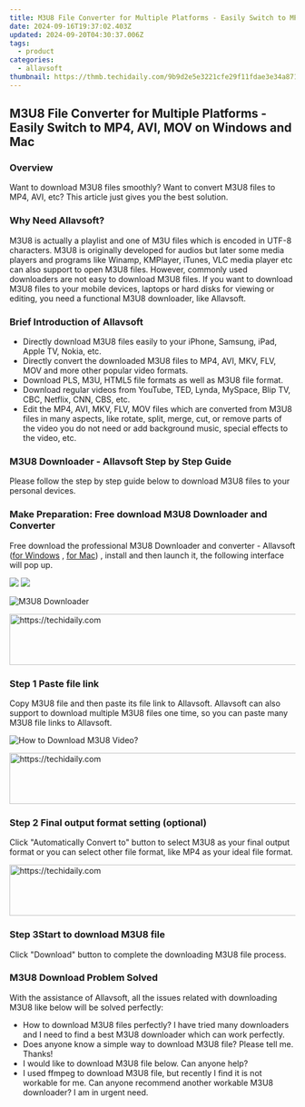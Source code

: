 ```yaml
---
title: M3U8 File Converter for Multiple Platforms - Easily Switch to MP4, AVI, MOV on Windows and Mac
date: 2024-09-16T19:37:02.403Z
updated: 2024-09-20T04:30:37.006Z
tags:
  - product
categories:
  - allavsoft
thumbnail: https://thmb.techidaily.com/9b9d2e5e3221cfe29f11fdae3e34a8712951d1bbc94b5d263ea270cbf9e85714.jpg
---
```


## M3U8 File Converter for Multiple Platforms - Easily Switch to MP4, AVI, MOV on Windows and Mac

### Overview

Want to download M3U8 files smoothly? Want to convert M3U8 files to MP4, AVI, etc? This article just gives you the best solution.

### Why Need Allavsoft?

M3U8 is actually a playlist and one of M3U files which is encoded in UTF-8 characters. M3U8 is originally developed for audios but later some media players and programs like Winamp, KMPlayer, iTunes, VLC media player etc can also support to open M3U8 files. However, commonly used downloaders are not easy to download M3U8 files. If you want to download M3U8 files to your mobile devices, laptops or hard disks for viewing or editing, you need a functional M3U8 downloader, like Allavsoft.

### Brief Introduction of Allavsoft

* Directly download M3U8 files easily to your iPhone, Samsung, iPad, Apple TV, Nokia, etc.
* Directly convert the downloaded M3U8 files to MP4, AVI, MKV, FLV, MOV and more other popular video formats.
* Download PLS, M3U, HTML5 file formats as well as M3U8 file format.
* Download regular videos from YouTube, TED, Lynda, MySpace, Blip TV, CBC, Netflix, CNN, CBS, etc.
* Edit the MP4, AVI, MKV, FLV, MOV files which are converted from M3U8 files in many aspects, like rotate, split, merge, cut, or remove parts of the video you do not need or add background music, special effects to the video, etc.

### M3U8 Downloader - Allavsoft Step by Step Guide

Please follow the step by step guide below to download M3U8 files to your personal devices.

### Make Preparation: Free download M3U8 Downloader and Converter

Free download the professional M3U8 Downloader and converter - Allavsoft ([for Windows](https://tools.techidaily.com/allavsoft/products/) , [for Mac](https://tools.techidaily.com/allavsoft/products/)) , install and then launch it, the following interface will pop up.

[![](https://www.allavsoft.com/how-to/../images/how-to/free-download-win.jpg)](https://tools.techidaily.com/allavsoft/products/) [![](https://www.allavsoft.com/how-to/../images/how-to/free-download-mac.jpg)](https://tools.techidaily.com/allavsoft/products/)

![M3U8 Downloader](https://www.allavsoft.com/how-to/../images/allavsoft/screen-shot-600.jpg)

<!-- affiliate ads begin -->
<a href="https://malaysia-healthcare-travel-council.pxf.io/c/5597632/1557747/17382" target="_top" id="1557747">
  <img src="//a.impactradius-go.com/display-ad/17382-1557747" border="0" alt="https://techidaily.com" width="728" height="90"/>
</a>
<img height="0" width="0" src="https://malaysia-healthcare-travel-council.pxf.io/i/5597632/1557747/17382" style="position:absolute;visibility:hidden;" border="0" />
<!-- affiliate ads end -->

### Step 1 Paste file link

Copy M3U8 file and then paste its file link to Allavsoft. Allavsoft can also support to download multiple M3U8 files one time, so you can paste many M3U8 file links to Allavsoft.

![How to Download M3U8 Video?](https://www.allavsoft.com/how-to/../images/how-to/download-rtmp-video/download-rtmp-video.jpg)

<!-- affiliate ads begin -->
<a href="https://aligracehair.sjv.io/c/5597632/1902324/19272" target="_top" id="1902324">
  <img src="//a.impactradius-go.com/display-ad/19272-1902324" border="0" alt="https://techidaily.com" width="728" height="90"/>
</a>
<img height="0" width="0" src="https://aligracehair.sjv.io/i/5597632/1902324/19272" style="position:absolute;visibility:hidden;" border="0" />
<!-- affiliate ads end -->

### Step 2 Final output format setting (optional)

Click "Automatically Convert to" button to select M3U8 as your final output format or you can select other file format, like MP4 as your ideal file format.

<!-- affiliate ads begin -->
<a href="https://ephamedtechinc.pxf.io/c/5597632/2123509/26400" target="_top" id="2123509">
  <img src="//a.impactradius-go.com/display-ad/26400-2123509" border="0" alt="https://techidaily.com" width="728" height="90"/>
</a>
<img height="0" width="0" src="https://ephamedtechinc.pxf.io/i/5597632/2123509/26400" style="position:absolute;visibility:hidden;" border="0" />
<!-- affiliate ads end -->

### Step 3Start to download M3U8 file

Click "Download" button to complete the downloading M3U8 file process.

### M3U8 Download Problem Solved

With the assistance of Allavsoft, all the issues related with downloading M3U8 like below will be solved perfectly:

* How to download M3U8 files perfectly? I have tried many downloaders and I need to find a best M3U8 downloader which can work perfectly.
* Does anyone know a simple way to download M3U8 file? Please tell me. Thanks!
* I would like to download M3U8 file below. Can anyone help?
* I used ffmpeg to download M3U8 file, but recently I find it is not workable for me. Can anyone recommend another workable M3U8 downloader? I am in urgent need.

<ins class="adsbygoogle"
     style="display:block"
     data-ad-format="autorelaxed"
     data-ad-client="ca-pub-7571918770474297"
     data-ad-slot="1223367746"></ins>

<ins class="adsbygoogle"
     style="display:block"
     data-ad-client="ca-pub-7571918770474297"
     data-ad-slot="8358498916"
     data-ad-format="auto"
     data-full-width-responsive="true"></ins>

